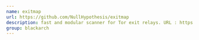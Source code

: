```yaml
---
name: exitmap
url: https://github.com/NullHypothesis/exitmap
description: fast and modular scanner for Tor exit relays. URL : https://github.com/NullHypothesis/exitmap Groups : blackarch blackarch-recon
group: blackarch
---
```

